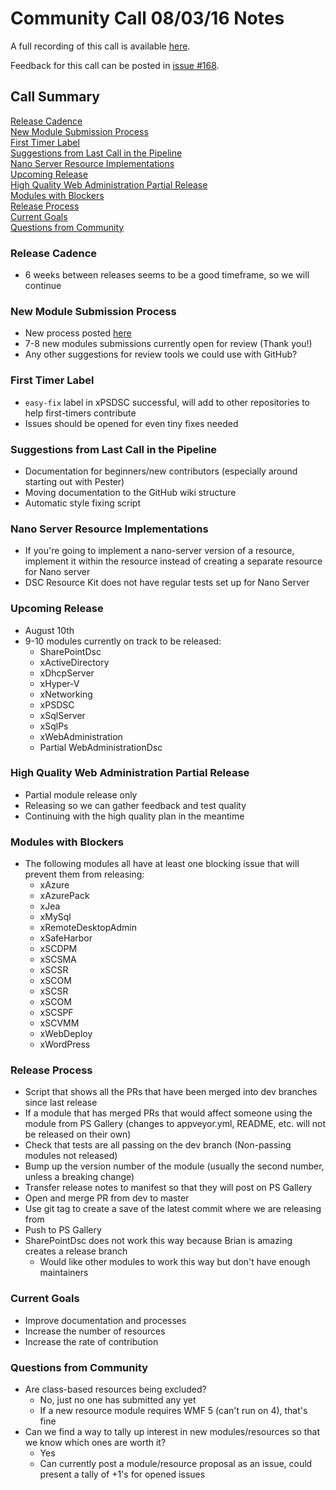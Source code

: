 # Community Call 08/03/16 Notes 
A full recording of this call is available [here](https://youtu.be/4tXPJyDqA2E).

Feedback for this call can be posted in [issue #168](https://github.com/PowerShell/DscResources/issues/168).

## Call Summary
[Release Cadence](#release-cadence)  
[New Module Submission Process](#new-module-submission-process)  
[First Timer Label](#first-timer-label)  
[Suggestions from Last Call in the Pipeline](#suggestions-from-last-call-in-the-pipeline)  
[Nano Server Resource Implementations](#nano-server-resource-implementations)  
[Upcoming Release](#upcoming-release)  
[High Quality Web Administration Partial Release](#high-quality-web-administration-partial-release)  
[Modules with Blockers](#modules-with-blockers)  
[Release Process](#release-process)  
[Current Goals](#current-goals)  
[Questions from Community](#questions-from-community)  

### Release Cadence
- 6 weeks between releases seems to be a good timeframe, so we will continue

### New Module Submission Process
- New process posted [here](https://github.com/PowerShell/DscResources/blob/master/NewResourceModuleSubmissions.md)
- 7-8 new modules submissions currently open for review (Thank you!)
- Any other suggestions for review tools we could use with GitHub?

### First Timer Label
- ```easy-fix``` label in xPSDSC successful, will add to other repositories to help first-timers contribute
- Issues should be opened for even tiny fixes needed

### Suggestions from Last Call in the Pipeline
- Documentation for beginners/new contributors (especially around starting out with Pester)
- Moving documentation to the GitHub wiki structure
- Automatic style fixing script
 
### Nano Server Resource Implementations
- If you're going to implement a nano-server version of a resource, implement it within the resource instead of creating a separate resource for Nano server
- DSC Resource Kit does not have regular tests set up for Nano Server
 
### Upcoming Release
- August 10th
- 9-10 modules currently on track to be released:
    - SharePointDsc
    - xActiveDirectory
    - xDhcpServer
    - xHyper-V
    - xNetworking
    - xPSDSC
    - xSqlServer
    - xSqlPs
    - xWebAdministration
    - Partial WebAdministrationDsc

### High Quality Web Administration Partial Release
- Partial module release only
- Releasing so we can gather feedback and test quality
- Continuing with the high quality plan in the meantime
 
### Modules with Blockers
- The following modules all have at least one blocking issue that will prevent them from releasing:
    - xAzure
    - xAzurePack
    - xJea
    - xMySql
    - xRemoteDesktopAdmin
    - xSafeHarbor
    - xSCDPM
    - xSCSMA
    - xSCSR
    - xSCOM
    - xSCSR
    - xSCOM
    - xSCSPF
    - xSCVMM
    - xWebDeploy
    - xWordPress
 
### Release Process
- Script that shows all the PRs that have been merged into dev branches since last release
- If a module that has merged PRs that would affect someone using the module from PS Gallery (changes to appveyor.yml, README, etc. will not be released on their own)
- Check that tests are all passing on the dev branch (Non-passing modules not released)
- Bump up the version number of the module (usually the second number, unless a breaking change)
- Transfer release notes to manifest so that they will post on PS Gallery
- Open and merge PR from dev to master
- Use git tag to create a save of the latest commit where we are releasing from
- Push to PS Gallery
- SharePointDsc does not work this way because Brian is amazing creates a release branch
    - Would like other modules to work this way but don't have enough maintainers

### Current Goals
- Improve documentation and processes
- Increase the number of resources
- Increase the rate of contribution
 
### Questions from Community
- Are class-based resources being excluded?
    - No, just no one has submitted any yet
    - If a new resource module requires WMF 5 (can't run on 4), that's fine
- Can we find a way to tally up interest in new modules/resources so that we know which ones are worth it?
    - Yes
    - Can currently post a module/resource proposal as an issue, could present a tally of +1's for opened issues
